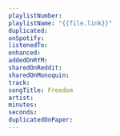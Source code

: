 ```yaml
---
playlistNumber: 
playlistName: "{{file.link}}"
duplicated: 
onSpotify: 
listenedTo: 
enhanced: 
addedOnRYM: 
sharedOnReddit: 
sharedOnMonoquin: 
track: 
songTitle: Freedom
artist: 
minutes: 
seconds: 
duplicatedOnPaper:
---
```

